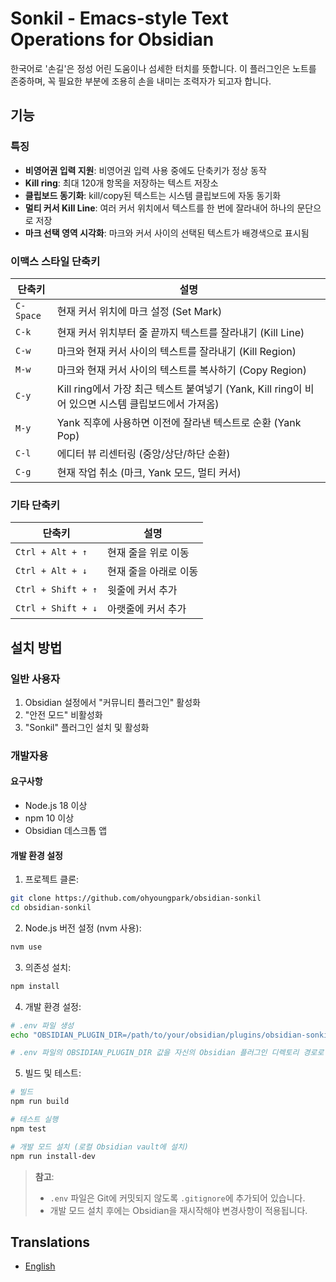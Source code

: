 # Sonkil - Emacs-style Text Operations for Obsidian

한국어로 '손길'은 정성 어린 도움이나 섬세한 터치를 뜻합니다.
이 플러그인은 노트를 존중하며, 꼭 필요한 부분에 조용히 손을 내미는 조력자가 되고자 합니다.

## 기능

### 특징

- **비영어권 입력 지원**: 비영어권 입력 사용 중에도 단축키가 정상 동작
- **Kill ring**: 최대 120개 항목을 저장하는 텍스트 저장소
- **클립보드 동기화**: kill/copy된 텍스트는 시스템 클립보드에 자동 동기화
- **멀티 커서 Kill Line**: 여러 커서 위치에서 텍스트를 한 번에 잘라내어 하나의 문단으로 저장
- **마크 선택 영역 시각화**: 마크와 커서 사이의 선택된 텍스트가 배경색으로 표시됨

### 이맥스 스타일 단축키

| 단축키    | 설명                                                                                               |
| --------- | -------------------------------------------------------------------------------------------------- |
| `C-Space` | 현재 커서 위치에 마크 설정 (Set Mark)                                                              |
| `C-k`     | 현재 커서 위치부터 줄 끝까지 텍스트를 잘라내기 (Kill Line)                                         |
| `C-w`     | 마크와 현재 커서 사이의 텍스트를 잘라내기 (Kill Region)                                            |
| `M-w`     | 마크와 현재 커서 사이의 텍스트를 복사하기 (Copy Region)                                            |
| `C-y`     | Kill ring에서 가장 최근 텍스트 붙여넣기 (Yank, Kill ring이 비어 있으면 시스템 클립보드에서 가져옴) |
| `M-y`     | Yank 직후에 사용하면 이전에 잘라낸 텍스트로 순환 (Yank Pop)                                        |
| `C-l`     | 에디터 뷰 리센터링 (중앙/상단/하단 순환)                                                           |
| `C-g`     | 현재 작업 취소 (마크, Yank 모드, 멀티 커서)                                                        |

### 기타 단축키

| 단축키             | 설명                  |
| ------------------ | --------------------- |
| `Ctrl + Alt + ↑`   | 현재 줄을 위로 이동   |
| `Ctrl + Alt + ↓`   | 현재 줄을 아래로 이동 |
| `Ctrl + Shift + ↑` | 윗줄에 커서 추가      |
| `Ctrl + Shift + ↓` | 아랫줄에 커서 추가    |

## 설치 방법

### 일반 사용자

1. Obsidian 설정에서 "커뮤니티 플러그인" 활성화
2. "안전 모드" 비활성화
3. "Sonkil" 플러그인 설치 및 활성화

### 개발자용

#### 요구사항

- Node.js 18 이상
- npm 10 이상
- Obsidian 데스크톱 앱

#### 개발 환경 설정

1. 프로젝트 클론:

```bash
git clone https://github.com/ohyoungpark/obsidian-sonkil
cd obsidian-sonkil
```

2. Node.js 버전 설정 (nvm 사용):

```bash
nvm use
```

3. 의존성 설치:

```bash
npm install
```

4. 개발 환경 설정:

```bash
# .env 파일 생성
echo "OBSIDIAN_PLUGIN_DIR=/path/to/your/obsidian/plugins/obsidian-sonkil" > .env

# .env 파일의 OBSIDIAN_PLUGIN_DIR 값을 자신의 Obsidian 플러그인 디렉토리 경로로 수정
```

5. 빌드 및 테스트:

```bash
# 빌드
npm run build

# 테스트 실행
npm test

# 개발 모드 설치 (로컬 Obsidian vault에 설치)
npm run install-dev
```

> **참고**:
>
> - `.env` 파일은 Git에 커밋되지 않도록 `.gitignore`에 추가되어 있습니다.
> - 개발 모드 설치 후에는 Obsidian을 재시작해야 변경사항이 적용됩니다.

## Translations

- [English](README.md)
